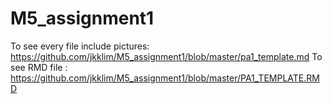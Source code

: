 # M5_assignment1

To see every file include pictures: https://github.com/jkklim/M5_assignment1/blob/master/pa1_template.md
To see RMD file : https://github.com/jkklim/M5_assignment1/blob/master/PA1_TEMPLATE.RMD

